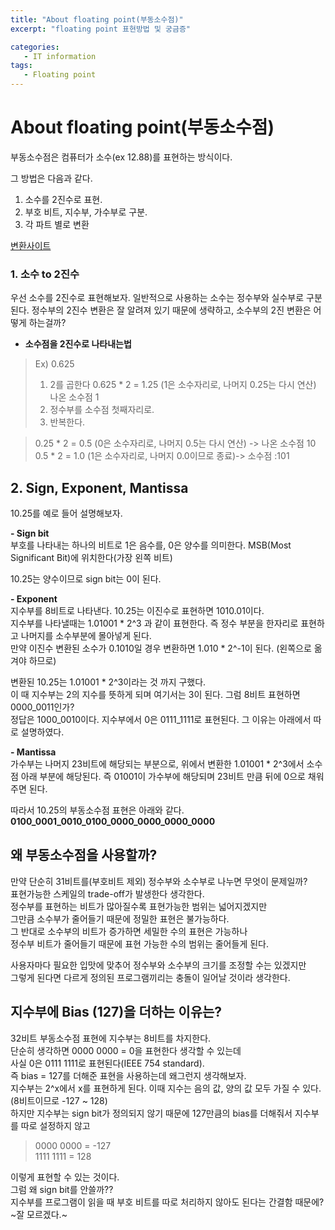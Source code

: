 ```yaml
---
title: "About floating point(부동소수점)"
excerpt: "floating point 표현방법 및 궁금증"

categories:
   - IT information
tags:
   - Floating point
---
```


# About floating point(부동소수점)


부동소수점은 컴퓨터가 소수(ex 12.88)를 표현하는 방식이다. 

그 방법은 다음과 같다.
1. 소수를 2진수로 표현.
2. 부호 비트, 지수부, 가수부로 구분.
3. 각 파트 별로 변환

[변환사이트](https://www.h-schmidt.net/FloatConverter/IEEE754.html)

### 1. 소수 to 2진수

우선 소수를 2진수로 표현해보자.
일반적으로 사용하는 소수는 정수부와 실수부로 구분된다.
정수부의 2진수 변환은 잘 알려져 있기 때문에 생략하고,
소수부의 2진 변환은 어떻게 하는걸까?

- **소수점을 2진수로 나타내는법**

> Ex) 0.625
> 1. 2를 곱한다
    0.625 * 2 = 1.25 (1은 소수자리로, 나머지 0.25는 다시 연산)   
    나온 소수점 1
> 2. 정수부를 소수점 첫째자리로.
> 3. 반복한다.

>    0.25 * 2 = 0.5 (0은 소수자리로, 나머지 0.5는 다시 연산) -> 나온 소수점 10    
>    0.5 * 2 = 1.0 (1은 소수자리로, 나머지 0.0이므로 종료)-> 소수점 :101

## 2. Sign, Exponent, Mantissa

10.25를 예로 들어 설명해보자.

**- Sign bit**   
부호를 나타내는 하나의 비트로 1은 음수를, 0은 양수를 의미한다. MSB(Most Significant Bit)에 위치한다(가장 왼쪽 비트)

10.25는 양수이므로 sign bit는 0이 된다.

**- Exponent**   
지수부를 8비트로 나타낸다. 10.25는 이진수로 표현하면 1010.01이다.   
지수부를 나타낼때는 1.01001 * 2^3 과 같이 표현한다. 즉 정수 부분을 한자리로 표현하고 나머지를 소수부분에 몰아넣게 된다.   
만약 이진수 변환된 소수가 0.1010일 경우 변환하면 1.010 * 2^-1이 된다. (왼쪽으로 옮겨야 하므로)   

변환된 10.25는 1.01001 * 2^3이라는 것 까지 구했다.   
이 때 지수부는 2의 지수를 뜻하게 되며 여기서는 3이 된다. 그럼 8비트 표현하면 0000_0011인가?   
정답은 1000_0010이다. 지수부에서 0은 0111_1111로 표현된다. 그 이유는 아래에서 따로 설명하였다.   

**- Mantissa**   
가수부는 나머지 23비트에 해당되는 부분으로, 위에서 변환한 1.01001 * 2^3에서 소수점 아래 부분에 해당된다. 
즉 01001이 가수부에 해당되며 23비트 만큼 뒤에 0으로 채워주면 된다.

따라서 10.25의 부동소수점 표현은 아래와 같다.   
**0100_0001_0010_0100_0000_0000_0000_0000**





## 왜 부동소수점을 사용할까?

만약 단순히 31비트를(부호비트 제외) 정수부와 소수부로 나누면 무엇이 문제일까?   
표현가능한 스케일의 trade-off가 발생한다 생각한다.   
정수부를 표현하는 비트가 많아질수록 표현가능한 범위는 넓어지겠지만   
그만큼 소수부가 줄어들기 때문에 정밀한 표현은 불가능하다.   
그 반대로 소수부의 비트가 증가하면 세밀한 수의 표현은 가능하나   
정수부 비트가 줄어들기 때문에 표현 가능한 수의 범위는 줄어들게 된다.   

사용자마다 필요한 입맛에 맞추어 정수부와 소수부의 크기를 조정할 수는 있겠지만   
그렇게 된다면 다르게 정의된 프로그램끼리는 충돌이 일어날 것이라 생각한다.    


## 지수부에 Bias (127)을 더하는 이유는?

32비트 부동소수점 표현에 지수부는 8비트를 차지한다.   
단순히 생각하면 0000 0000 = 0을 표현한다 생각할 수 있는데   
사실 0은 0111 1111로 표현된다(IEEE 754 standard).   
즉 bias = 127를 더해준 표현을 사용하는데 왜그런지 생각해보자.   
지수부는 2^x에서 x를 표현하게 된다. 이때 지수는 음의 값, 양의 값 모두 가질 수 있다. (8비트이므로 -127 ~ 128)   
하지만 지수부는 sign bit가 정의되지 않기 때문에 127만큼의 bias를 더해줘서 지수부를 따로 설정하지 않고   

> 0000 0000 = -127   
> 1111 1111 = 128

이렇게 표현할 수 있는 것이다.   
그럼 왜 sign bit를 안쓸까??   
지수부를 프로그램이 읽을 때 부호 비트를 따로 처리하지 않아도 된다는 간결함 때문에?   
~잘 모르겠다.~

